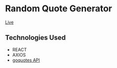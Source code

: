 # Random Quote Generator

[Live](https://codepen.io/ShivangamSoni/full/PoJqxeE)

## Technologies Used

- REACT
- AXIOS
- [goquotes API](<https://goquotes.docs.apiary.io/#reference/get-random-quote(s)>)
